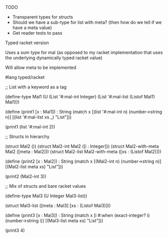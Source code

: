 TODO
- Transparent types for structs
- Should we have a sub-type for list with meta? (then how do we tell if we have a meta value)
- Get reader tests to pass




Typed racket version

Uses a sum type for mal (as opposed to my racket implementation that uses the underlying
dynamically typed racket value)

Will allow meta to be implemented


#lang typed/racket

;; List with a keyword as a tag

(define-type Mal1 (U
                   (List '#:mal-int Integer)
                   (List '#:mal-list (Listof Mal1) Mal1)))

(define (print1 [x : Mal1]) : String
  (match x
    [(list '#:mal-int n) (number->string n)]
    [(list '#:mal-list xs _) "List"]))

(print1 (list '#:mal-int 2))

;; Structs in hierarchy

(struct Mal2 ())
(struct Mal2-int Mal2 ([i : Integer]))
(struct Mal2-with-meta Mal2 ([meta : Mal2]))
(struct Mal2-list Mal2-with-meta ([xs : (Listof Mal2)]))

(define (print2 [x : Mal2]) : String
  (match x
    [(Mal2-int n) (number->string n)]
    [(Mal2-list meta xs) "List"]))

(print2 (Mal2-int 3))

;; Mix of structs and bare racket values

(define-type Mal3 (U Integer Mal3-list))

(struct Mal3-list ([meta : Mal3] [xs : (Listof Mal3)]))

(define (print3 [x : Mal3]) : String
  (match x
    [i #:when (exact-integer? i) (number->string i)]
    [(Mal3-list meta xs) "List"]))

(print3 4)